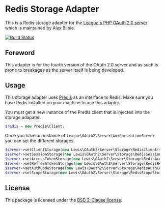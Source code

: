# Redis Storage Adapter

This is a Redis storage adapter for the [League's PHP OAuth 2.0 server](https://github.com/thephpleague/oauth2-server) which is maintained by Alex Bilbie.

[![Build Status](https://travis-ci.org/jasonlewis/oauth2-server-redis.svg?branch=master)](https://travis-ci.org/jasonlewis/oauth2-server-redis)

## Foreword

This adapter is for the fourth version of the OAuth 2.0 server and as such is prone to breakages as the server itself is being developed.

## Usage

This storage adapter uses [Predis](https://github.com/nrk/predis) as an interface to Redis. Make sure you have Redis installed on your machine to use this adapter.

You must get a new instance of the Predis client that is injected into the storage adapater.

```php
$redis = new Predis\Client;
```

Once you have an instance of `League\OAuth2\Server\AuthorizationServer` you can set the different storages.

```php
$server->setClientStorage(new Lewis\OAuth2\Server\Storage\RedisClient($redis));
$server->setSessionStorage(new Lewis\OAuth2\Server\Storage\RedisSession($redis));
$server->setAccessTokenStorage(new Lewis\OAuth2\Server\Storage\RedisAccessToken($redis));
$server->setRefreshTokenStorage(new Lewis\OAuth2\Server\Storage\RedisRefreshTokenStorage($redis));
$server->setAuthCodeStorage(new Lewis\OAuth2\Server\Storage\RedisAuthCodeStorage($redis));
$server->setScopeStorage(new Lewis\OAuth2\Server\Storage\RedisScopeStorage($redis));
```

## License

This package is licensed under the [BSD 2-Clause license](http://opensource.org/licenses/BSD-2-Clause).

